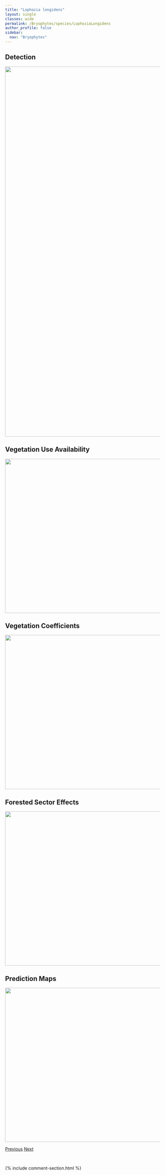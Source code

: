 ```yaml
---
title: "Lophozia longidens"
layout: single
classes: wide
permalink: /Bryophytes/species/LophoziaLongidens
author_profile: false
sidebar:
  nav: "Bryophytes"
---
```


<h2>Detection</h2>

<a href="https://drive.google.com/uc?export=view&id=1lPa_Wcum6chOrJOWrSXMAA7sRPH4Koo-">
<img src="https://drive.google.com/uc?export=view&id=1lPa_Wcum6chOrJOWrSXMAA7sRPH4Koo-" height = "1200" width = "800">
</a>


<h2>Vegetation Use Availability</h2>

<a href="https://drive.google.com/uc?export=view&id=1qQ-MSSzjf_ivEBERj0wjy2d9NyS4Xdtj">
<img src="https://drive.google.com/uc?export=view&id=1qQ-MSSzjf_ivEBERj0wjy2d9NyS4Xdtj" height = "500" width = "1000">
</a>


<h2>Vegetation Coefficients</h2>

<a href="https://drive.google.com/uc?export=view&id=10jbPBLgZjIidjyWJkv-nCjnjlMiKm-hD">
<img src="https://drive.google.com/uc?export=view&id=10jbPBLgZjIidjyWJkv-nCjnjlMiKm-hD" height = "500" width = "1000">
</a>


<h2>Forested Sector Effects</h2>

<a href="https://drive.google.com/uc?export=view&id=1PDcl0z4DGSKuE8Q6OPVameucebFZVMdJ">
<img src="https://drive.google.com/uc?export=view&id=1PDcl0z4DGSKuE8Q6OPVameucebFZVMdJ" height = "500" width = "1000">
</a>


<h2>Prediction Maps</h2>

<a href="https://drive.google.com/uc?export=view&id=1dtY81cLq-yYPdcWAIsnikmXoVa31KbP-">
<img src="https://drive.google.com/uc?export=view&id=1dtY81cLq-yYPdcWAIsnikmXoVa31KbP-" height = "500" width = "1000">
</a>


<a href="/DevelopmentWebsite/Bryophytes/species/LophoziaLaxa" class="pagination--pager" title="Lophozia laxa">Previous</a> <a href="/DevelopmentWebsite/Bryophytes/species/LophoziaLongiflora" class="pagination--pager" title="Lophozia longiflora">Next</a>

<p>&nbsp;</p>

{% include comment-section.html %}

